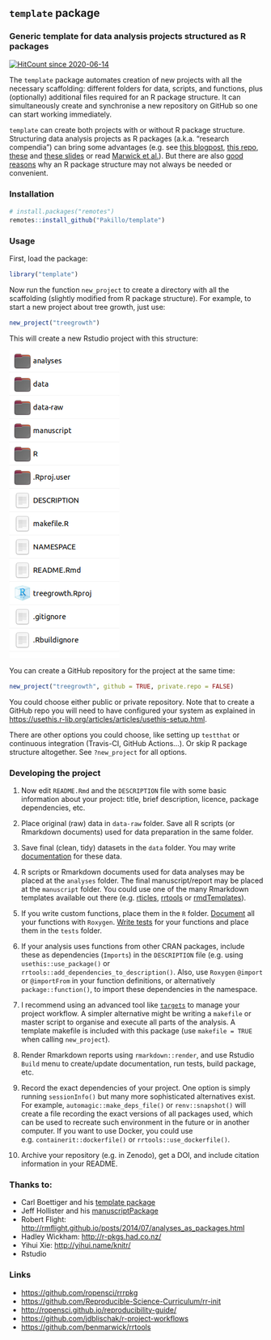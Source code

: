
## `template` package

### Generic template for data analysis projects structured as R packages

[![HitCount since
2020-06-14](http://hits.dwyl.com/Pakillo/template.svg)](http://hits.dwyl.com/Pakillo/template)

The `template` package automates creation of new projects with all the
necessary scaffolding: different folders for data, scripts, and
functions, plus (optionally) additional files required for an R package
structure. It can simultaneously create and synchronise a new repository
on GitHub so one can start working immediately.

`template` can create both projects with or without R package structure.
Structuring data analysis projects as R packages (a.k.a. “research
compendia”) can bring some advantages (e.g. see [this
blogpost](http://rmflight.github.io/post/analyses-as-packages/), [this
repo](https://github.com/ropensci/rrrpkg),
[these](https://inundata.org/talks/rstd19/#/) and [these
slides](https://doi.org/10.6084/m9.figshare.12479984.v1) or read
[Marwick et al.](https://doi.org/10.7287/peerj.preprints.3192v2)). But
there are also [good
reasons](https://milesmcbain.xyz/posts/an-okay-idea/) why an R package
structure may not always be needed or convenient.

### Installation

``` r
# install.packages("remotes")
remotes::install_github("Pakillo/template")
```

### Usage

First, load the package:

``` r
library("template")
```

Now run the function `new_project` to create a directory with all the
scaffolding (slightly modified from R package structure). For example,
to start a new project about tree growth, just use:

``` r
new_project("treegrowth")
```

This will create a new Rstudio project with this structure:

<img src="files.png" width="218" />

You can create a GitHub repository for the project at the same time:

``` r
new_project("treegrowth", github = TRUE, private.repo = FALSE)
```

You could choose either public or private repository. Note that to
create a GitHub repo you will need to have configured your system as
explained in
<https://usethis.r-lib.org/articles/articles/usethis-setup.html>.

There are other options you could choose, like setting up `testthat` or
continuous integration (Travis-CI, GitHub Actions…). Or skip R package
structure altogether. See `?new_project` for all options.

### Developing the project

1.  Now edit `README.Rmd` and the `DESCRIPTION` file with some basic
    information about your project: title, brief description, licence,
    package dependencies, etc.

2.  Place original (raw) data in `data-raw` folder. Save all R scripts
    (or Rmarkdown documents) used for data preparation in the same
    folder.

3.  Save final (clean, tidy) datasets in the `data` folder. You may
    write
    [documentation](http://r-pkgs.had.co.nz/data.html#documenting-data)
    for these data.

4.  R scripts or Rmarkdown documents used for data analyses may be
    placed at the `analyses` folder. The final manuscript/report may be
    placed at the `manuscript` folder. You could use one of the many
    Rmarkdown templates available out there
    (e.g. [rticles](https://github.com/rstudio/rticles),
    [rrtools](https://github.com/benmarwick/rrtools) or
    [rmdTemplates](https://github.com/Pakillo/rmdTemplates)).

5.  If you write custom functions, place them in the `R` folder.
    [Document](http://r-pkgs.had.co.nz/man.html) all your functions with
    `Roxygen`. [Write tests](http://r-pkgs.had.co.nz/tests.html) for
    your functions and place them in the `tests` folder.

6.  If your analysis uses functions from other CRAN packages, include
    these as dependencies (`Imports`) in the `DESCRIPTION` file
    (e.g. using `usethis::use_package()` or
    `rrtools::add_dependencies_to_description()`. Also, use `Roxygen`
    `@import` or `@importFrom` in your function definitions, or
    alternatively `package::function()`, to import these dependencies in
    the namespace.

7.  I recommend using an advanced tool like
    [`targets`](https://github.com/wlandau/targets) to manage your
    project workflow. A simpler alternative might be writing a
    `makefile` or master script to organise and execute all parts of the
    analysis. A template makefile is included with this package (use
    `makefile = TRUE` when calling `new_project`).

8.  Render Rmarkdown reports using `rmarkdown::render`, and use Rstudio
    `Build` menu to create/update documentation, run tests, build
    package, etc.

9.  Record the exact dependencies of your project. One option is simply
    running `sessionInfo()` but many more sophisticated alternatives
    exist. For example, `automagic::make_deps_file()` or
    `renv::snapshot()` will create a file recording the exact versions
    of all packages used, which can be used to recreate such environment
    in the future or in another computer. If you want to use Docker, you
    could use e.g. `containerit::dockerfile()` or
    `rrtools::use_dockerfile()`.

10. Archive your repository (e.g. in Zenodo), get a DOI, and include
    citation information in your README.

### Thanks to:

-   Carl Boettiger and his [template
    package](https://github.com/cboettig/template)
-   Jeff Hollister and his
    [manuscriptPackage](https://github.com/jhollist/manuscriptPackage)
-   Robert Flight:
    <http://rmflight.github.io/posts/2014/07/analyses_as_packages.html>
-   Hadley Wickham: <http://r-pkgs.had.co.nz/>
-   Yihui Xie: <http://yihui.name/knitr/>
-   Rstudio

### Links

-   <https://github.com/ropensci/rrrpkg>
-   <https://github.com/Reproducible-Science-Curriculum/rr-init>
-   <http://ropensci.github.io/reproducibility-guide/>
-   <https://github.com/jdblischak/r-project-workflows>
-   <https://github.com/benmarwick/rrtools>
